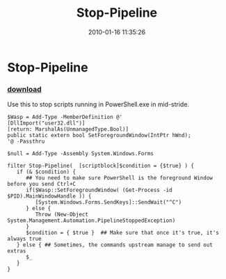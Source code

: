 ﻿---
pid:            1582
parent:         0
children:       
poster:         Joel Bennett
title:          Stop-Pipeline
date:           2010-01-16 11:35:26
description:    Use this to stop scripts running in PowerShell.exe in mid-stride.
format:         posh
---

# Stop-Pipeline

### [download](1582.ps1)  

Use this to stop scripts running in PowerShell.exe in mid-stride.

```posh
$Wasp = Add-Type -MemberDefinition @'
[DllImport("user32.dll")]
[return: MarshalAs(UnmanagedType.Bool)]
public static extern bool SetForegroundWindow(IntPtr hWnd);
'@ -Passthru

$null = Add-Type -Assembly System.Windows.Forms

filter Stop-Pipeline(  [scriptblock]$condition = {$true} ) {
   if (& $condition) {
      ## You need to make sure PowerShell is the foreground Window before you send Ctrl+C
      if($Wasp::SetForegroundWindow( (Get-Process -id $PID).MainWindowHandle )) {
         [System.Windows.Forms.SendKeys]::SendWait("^C")
      } else {
         Throw (New-Object System.Management.Automation.PipelineStoppedException)
      }
      $condition = { $true }  ## Make sure that once it's true, it's always true
   } else { ## Sometimes, the commands upstream manage to send out extras
      $_
   }
}

```
